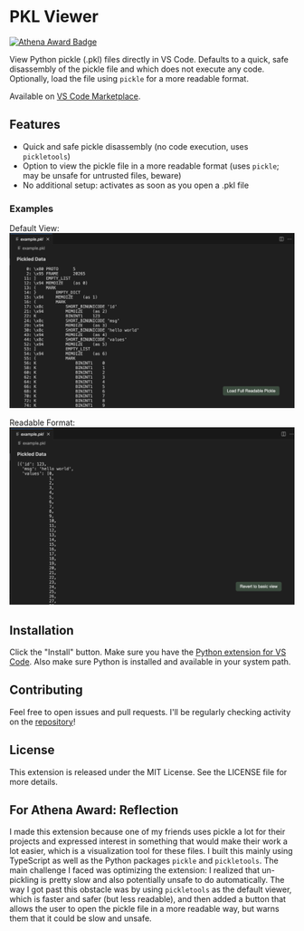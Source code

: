 # PKL Viewer
[![Athena Award Badge](https://img.shields.io/endpoint?url=https%3A%2F%2Faward.athena.hackclub.com%2Fapi%2Fbadge)](https://award.athena.hackclub.com?utm_source=readme)

View Python pickle (.pkl) files directly in VS Code. Defaults to a quick, safe disassembly of the pickle file and which does not execute any code. Optionally, load the file using `pickle` for a more readable format.

Available on [VS Code Marketplace](https://marketplace.visualstudio.com/items?itemName=alarm.pkl-viewer).

## Features

- Quick and safe pickle disassembly (no code execution, uses `pickletools`)
- Option to view the pickle file in a more readable format (uses `pickle`; may be unsafe for untrusted files, beware)
- No additional setup: activates as soon as you open a .pkl file

### Examples
Default View:
![example1](https://raw.githubusercontent.com/alaramartin/pkl-viewer/refs/heads/main/example-pkl-default.png?token=GHSAT0AAAAAADAAQHPFPSAIHAOGBO75ZRYC2F5B2HA)

Readable Format:
![example2](https://raw.githubusercontent.com/alaramartin/pkl-viewer/refs/heads/main/example-pkl-full.png?token=GHSAT0AAAAAADAAQHPEFW5EXVGCDRHXSK2S2F5B2VQ)

## Installation

Click the "Install" button. Make sure you have the [Python extension for VS Code](https://marketplace.visualstudio.com/items?itemName=ms-python.python). Also make sure Python is installed and available in your system path.

## Contributing

Feel free to open issues and pull requests. I'll be regularly checking activity on the [repository](https://github.com/alaramartin/pkl-viewer)!

## License

This extension is released under the MIT License. See the LICENSE file for more details.

## For Athena Award: Reflection

I made this extension because one of my friends uses pickle a lot for their projects and expressed interest in something that would make their work a lot easier, which is a visualization tool for these files. I built this mainly using TypeScript as well as the Python packages `pickle` and `pickletools`. The main challenge I faced was optimizing the extension: I realized that un-pickling is pretty slow and also potentially unsafe to do automatically. The way I got past this obstacle was by using `pickletools` as the default viewer, which is faster and safer (but less readable), and then added a button that allows the user to open the pickle file in a more readable way, but warns them that it could be slow and unsafe.